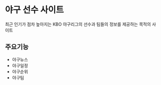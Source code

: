 <h1>야구 선수 사이트</h1>
<p>최근 인기가 점차 높아지는 KBO 야구리그의 선수과 팀들의 정보를 제공하는 목적의 사이트</p>
<h2>주요기능</h2>
<ul>
  <li>야구뉴스</li>
  <li>야구일정</li>
  <li>야구순위</li>
  <li>야구팀</li>
</ul>
